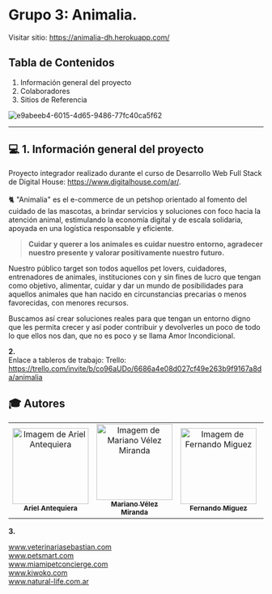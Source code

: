 # Grupo 3: Animalia.
Visitar sitio: https://animalia-dh.herokuapp.com/

## Tabla de Contenidos
1. Información general del proyecto  
2. Colaboradores  
3. Sitios de Referencia  
  
![e9abeeb4-6015-4d65-9486-77fc40ca5f62](https://user-images.githubusercontent.com/100479971/164115117-5990176e-ac1e-4db5-927b-f222dafb2893.jpg)
  
  ---  
    
## 💻 1. Información general del proyecto

Proyecto integrador realizado durante el curso de Desarrollo Web Full Stack de Digital House: https://www.digitalhouse.com/ar/.
<br>
<br>
🐈 "Animalia" es el e-commerce de un petshop orientado al fomento del cuidado de las mascotas, a brindar servicios y soluciones con foco hacia la atención animal, estimulando la economía digital y de escala solidaria, apoyada en una logística responsable y eficiente.


> **Cuidar y querer a los animales es cuidar nuestro entorno, agradecer nuestro presente y valorar positivamente nuestro futuro.**


Nuestro público target son todos aquellos pet lovers, cuidadores, entrenadores de animales, instituciones con y sin fines de lucro que tengan como objetivo, alimentar, cuidar y dar un mundo de posibilidades para aquellos animales que han nacido en circunstancias precarias o menos favorecidas, con menores recursos.

Buscamos así crear soluciones reales para que tengan un entorno digno que les permita crecer y así poder contribuir y devolverles un poco de todo lo que ellos nos dan, que no es poco y se llama Amor Incondicional.  
  
  
**2.**  
Enlace a tableros de trabajo:
                             Trello: https://trello.com/invite/b/co96aUDo/6686a4e08d027cf49e263b9f9167a8da/animalia

## :mortar_board: Autores

<table>
    <tr>
        <td align="center">
            <a href="https://github.com/antariex">
                <img src="https://avatars.githubusercontent.com/u/100479971?v=4" width="150px;" alt="Imagem de Ariel Antequiera" />
                <br />
                <sub><b>Ariel Antequiera</b></sub>
            </a>
        </td>
        <td align="center">
            <a href="https://github.com/Marianoide">
                <img src="https://avatars.githubusercontent.com/u/102563023?v=4" width="150px;" alt="Imagem de Mariano Vélez Miranda" />
                <br />
                <sub><b>Mariano Vélez Miranda</b></sub>
            </a>
        </td>
        <td align="center">
            <a href="https://github.com/FernandoMig">
                <img src="https://avatars.githubusercontent.com/u/102432412?v=4" width="150px;" alt="Imagem de Fernando Miguez" />
                <br />
                <sub><b>Fernando Miguez</b></sub>
            </a>
        </td>
        <td align="center">
            <a href="https://github.com/MaruBruno">
                <img src="https://avatars.githubusercontent.com/u/102558669?v=4" width="150px;" alt="Image de Maria Eugenia Bruno" />
                <br />
                <sub><b>Maria Eugenia Bruno</b></sub>
            </a>
        </td>
   </tr>
</table>

  
**3.**  
  
www.veterinariasebastian.com  
www.petsmart.com  
www.miamipetconcierge.com  
www.kiwoko.com  
www.natural-life.com.ar  
